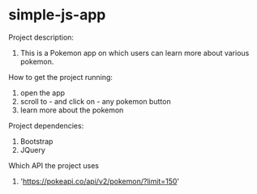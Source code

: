 # simple-js-app

Project description:

1. This is a Pokemon app on which users can learn more about various pokemon.

How to get the project running:

1. open the app
2. scroll to - and click on - any pokemon button
3. learn more about the pokemon

Project dependencies:

1. Bootstrap
2. JQuery

Which API the project uses

1. 'https://pokeapi.co/api/v2/pokemon/?limit=150'
